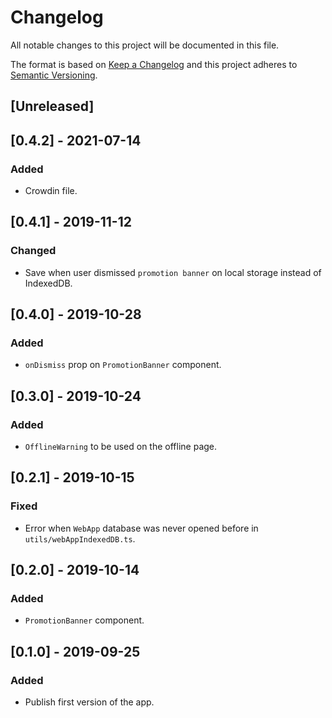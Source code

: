# Changelog

All notable changes to this project will be documented in this file.

The format is based on [Keep a Changelog](http://keepachangelog.com/en/1.0.0/)
and this project adheres to [Semantic Versioning](http://semver.org/spec/v2.0.0.html).

## [Unreleased]

## [0.4.2] - 2021-07-14
### Added
- Crowdin file.

## [0.4.1] - 2019-11-12
### Changed
- Save when user dismissed `promotion banner` on local storage instead of IndexedDB.

## [0.4.0] - 2019-10-28
### Added
- `onDismiss` prop on `PromotionBanner` component.

## [0.3.0] - 2019-10-24
### Added
- `OfflineWarning` to be used on the offline page.

## [0.2.1] - 2019-10-15

### Fixed
- Error when `WebApp` database was never opened before in `utils/webAppIndexedDB.ts`.

## [0.2.0] - 2019-10-14
### Added
- `PromotionBanner` component.

## [0.1.0] - 2019-09-25
### Added
- Publish first version of the app.
